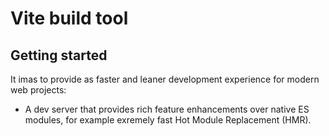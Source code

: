 # Vite build tool

## Getting started

It imas to provide as faster and leaner development experience for modern web projects:

- A dev server that provides rich feature enhancements over native ES modules, for example exremely fast Hot Module Replacement (HMR).
